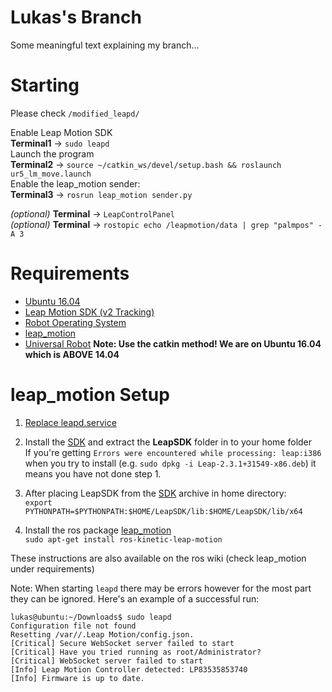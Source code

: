 # Lukas's Branch

Some meaningful text explaining my branch...

# Starting

Please check `/modified_leapd/`  
  
Enable Leap Motion SDK  
**Terminal1** -> `sudo leapd`  
Launch the program  
**Terminal2** -> `source ~/catkin_ws/devel/setup.bash && roslaunch ur5_lm_move.launch`  
Enable the leap_motion sender:  
**Terminal3** -> `rosrun leap_motion sender.py`

*(optional)* **Terminal** -> `LeapControlPanel`  
*(optional)* **Terminal** -> `rostopic echo /leapmotion/data | grep "palmpos" -A 3`    

# Requirements
- [Ubuntu 16.04](http://releases.ubuntu.com/16.04/)
- [Leap Motion SDK (v2 Tracking)](https://developer.leapmotion.com/sdk/v2)
- [Robot Operating System](http://www.ros.org/)
- [leap_motion](http://wiki.ros.org/leap_motion)
- [Universal Robot](http://wiki.ros.org/universal_robot) **Note: Use the catkin method! We are on Ubuntu 16.04 which is ABOVE 14.04**

# leap_motion Setup

1. [Replace leapd.service](https://github.com/samisnotinsane/arq-teleop-robot/tree/lukas_development/modified_leapd)

2. Install the [SDK](https://developer.leapmotion.com/sdk/v2) and extract the **LeapSDK** folder in to your home folder  
If you're getting `Errors were encountered while processing: leap:i386` when you try to install (e.g. `sudo dpkg -i Leap-2.3.1+31549-x86.deb`) it means you have not done step 1.

3. After placing LeapSDK from the [SDK](https://developer.leapmotion.com/sdk/v2) archive in home directory:  
`export PYTHONPATH=$PYTHONPATH:$HOME/LeapSDK/lib:$HOME/LeapSDK/lib/x64`

4. Install the ros package [leap_motion](http://wiki.ros.org/leap_motion)  
`sudo apt-get install ros-kinetic-leap-motion`  

These instructions are also available on the ros wiki (check leap_motion under requirements)

Note: When starting `leapd` there may be errors however for the most part they can be ignored. Here's an example of a successful run:

```
lukas@ubuntu:~/Downloads$ sudo leapd
Configuration file not found
Resetting /var//.Leap Motion/config.json.
[Critical] Secure WebSocket server failed to start
[Critical] Have you tried running as root/Administrator?
[Critical] WebSocket server failed to start
[Info] Leap Motion Controller detected: LP83535853740
[Info] Firmware is up to date.
```
